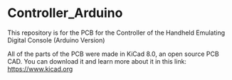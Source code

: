 # Controller_Arduino
This repository is for the PCB for the Controller of the Handheld Emulating Digital Console (Arduino Version)

All of the parts of the PCB were made in KiCad 8.0, an open source PCB CAD.
You can download it and learn more about it in this link: https://www.kicad.org
